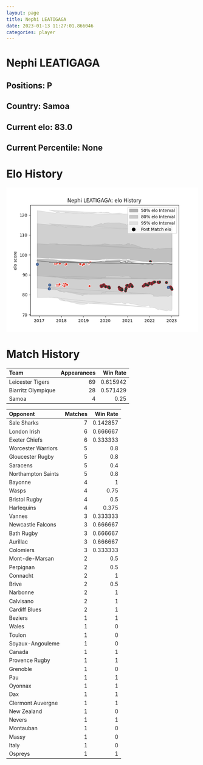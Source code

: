 ```yaml
---  
layout: page  
title: Nephi LEATIGAGA  
date: 2023-01-13 11:27:01.866046  
categories: player  
---
```

# Nephi LEATIGAGA

## Positions: P

## Country: Samoa

## Current elo: 83.0

## Current Percentile: None

# Elo History


![elo history](history_NephiLEATIGAGA.png)
# Match History


| Team               |   Appearances |   Win Rate |
|:-------------------|--------------:|-----------:|
| Leicester Tigers   |            69 |   0.615942 |
| Biarritz Olympique |            28 |   0.571429 |
| Samoa              |             4 |   0.25     |

| Opponent           |   Matches |   Win Rate |
|:-------------------|----------:|-----------:|
| Sale Sharks        |         7 |   0.142857 |
| London Irish       |         6 |   0.666667 |
| Exeter Chiefs      |         6 |   0.333333 |
| Worcester Warriors |         5 |   0.8      |
| Gloucester Rugby   |         5 |   0.8      |
| Saracens           |         5 |   0.4      |
| Northampton Saints |         5 |   0.8      |
| Bayonne            |         4 |   1        |
| Wasps              |         4 |   0.75     |
| Bristol Rugby      |         4 |   0.5      |
| Harlequins         |         4 |   0.375    |
| Vannes             |         3 |   0.333333 |
| Newcastle Falcons  |         3 |   0.666667 |
| Bath Rugby         |         3 |   0.666667 |
| Aurillac           |         3 |   0.666667 |
| Colomiers          |         3 |   0.333333 |
| Mont-de-Marsan     |         2 |   0.5      |
| Perpignan          |         2 |   0.5      |
| Connacht           |         2 |   1        |
| Brive              |         2 |   0.5      |
| Narbonne           |         2 |   1        |
| Calvisano          |         2 |   1        |
| Cardiff Blues      |         2 |   1        |
| Beziers            |         1 |   1        |
| Wales              |         1 |   0        |
| Toulon             |         1 |   0        |
| Soyaux-Angouleme   |         1 |   0        |
| Canada             |         1 |   1        |
| Provence Rugby     |         1 |   1        |
| Grenoble           |         1 |   0        |
| Pau                |         1 |   1        |
| Oyonnax            |         1 |   1        |
| Dax                |         1 |   1        |
| Clermont Auvergne  |         1 |   1        |
| New Zealand        |         1 |   0        |
| Nevers             |         1 |   1        |
| Montauban          |         1 |   0        |
| Massy              |         1 |   0        |
| Italy              |         1 |   0        |
| Ospreys            |         1 |   1        |